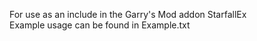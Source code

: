 For use as an include in the Garry's Mod addon StarfallEx  
Example usage can be found in Example.txt
